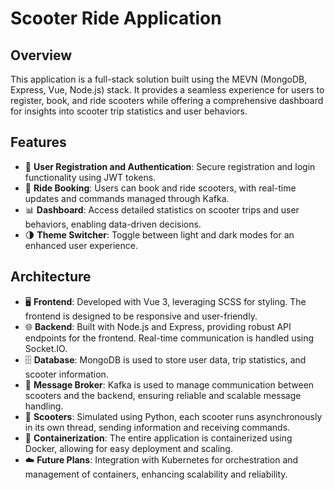 # Scooter Ride Application

## Overview

This application is a full-stack solution built using the MEVN (MongoDB, Express, Vue, Node.js) stack.
It provides a seamless experience for users to register, book, and ride scooters while offering a comprehensive dashboard for insights into scooter trip statistics and user behaviors.

## Features

- 🔐 **User Registration and Authentication**: Secure registration and login functionality using JWT tokens.
- 🛴 **Ride Booking**: Users can book and ride scooters, with real-time updates and commands managed through Kafka.
- 📊 **Dashboard**: Access detailed statistics on scooter trips and user behaviors, enabling data-driven decisions.
- 🌗 **Theme Switcher**: Toggle between light and dark modes for an enhanced user experience.

## Architecture

- 🖥️ **Frontend**: Developed with Vue 3, leveraging SCSS for styling. The frontend is designed to be responsive and user-friendly.
- 🌐 **Backend**: Built with Node.js and Express, providing robust API endpoints for the frontend. Real-time communication is handled using Socket.IO.
- 🗄️ **Database**: MongoDB is used to store user data, trip statistics, and scooter information.
- 📨 **Message Broker**: Kafka is used to manage communication between scooters and the backend, ensuring reliable and scalable message handling.
- 🛵 **Scooters**: Simulated using Python, each scooter runs asynchronously in its own thread, sending information and receiving commands.
- 🐳 **Containerization**: The entire application is containerized using Docker, allowing for easy deployment and scaling.
- ☁️ **Future Plans**: Integration with Kubernetes for orchestration and management of containers, enhancing scalability and reliability.